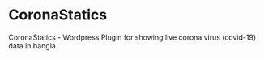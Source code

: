 # CoronaStatics
CoronaStatics - Wordpress Plugin for showing live corona virus (covid-19) data in bangla
